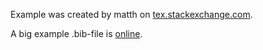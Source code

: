 Example was created by matth on [tex.stackexchange.com](http://tex.stackexchange.com/a/34136/5645).

A big example .bib-file is [online](http://sunsite.informatik.rwth-aachen.de/ftp/pub/mirror/ctan/macros/latex/contrib/biblatex/doc/examples/biblatex-examples.bib).
